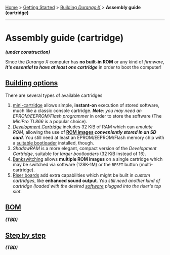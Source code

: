 [Home](../../index.md) > [Getting Started](../../started.md) > [Building _Durango·X_](../building.md) > **Assembly guide (cartridge)**
___
# Assembly guide (cartridge)

***(under construction)***

Since the _Durango·X_ computer has **no built-in ROM** or any kind of _firmware_,
***it's essential to have at least one cartridge*** in order to boot the computer!

## [Building options](kbd/options.md)

There are several types of available cartridges

1. [mini-cartridge](hard/cart/mini.md) allows simple, **instant-on** execution of stored software,
much like a classic console cartridge. _**Note**: you may need an EPROM/EEPROM/Flash programmer_
in order to store the software (The _MiniPro TL866_ is a popular choice).
1. [_Development Cartridge_](hard/cart/dev.md) includes 32 KiB of RAM which can _emulate ROM_,
allowing the use of **[ROM images](../../soft/sys/rom.md)
_conveniently stored in an SD card_**. You still need at least an EPROM/EEPROM/Flash memory chip
with a [suitable bootloader](../../dev/6502/multiboot.md) installed, though.
1. _ShadowRAM_ is a more elegant, compact version of the _Development Cartridge_,
suitable for _larger bootloaders_ (32 KiB instead of 16).
1. [Bankswitching](hard/cart/banks.md) allows **multiple ROM images** on a single cartridge which
may be switched via software (128K-1M) or the `RESET` button (multi-cartridge).
1. [Riser boards](hard/cart/riser.md) add extra capabilities which might be built in
_custom cartridges_, like **enhanced sound output**. _You still need another kind of cartridge
(loaded with the desired [software](../../software.md) plugged into the riser's top slot_.


## [BOM](kbd/bom.md)

***(TBD)***

## [Step by step](kbd/steps.md)

***(TBD)***

